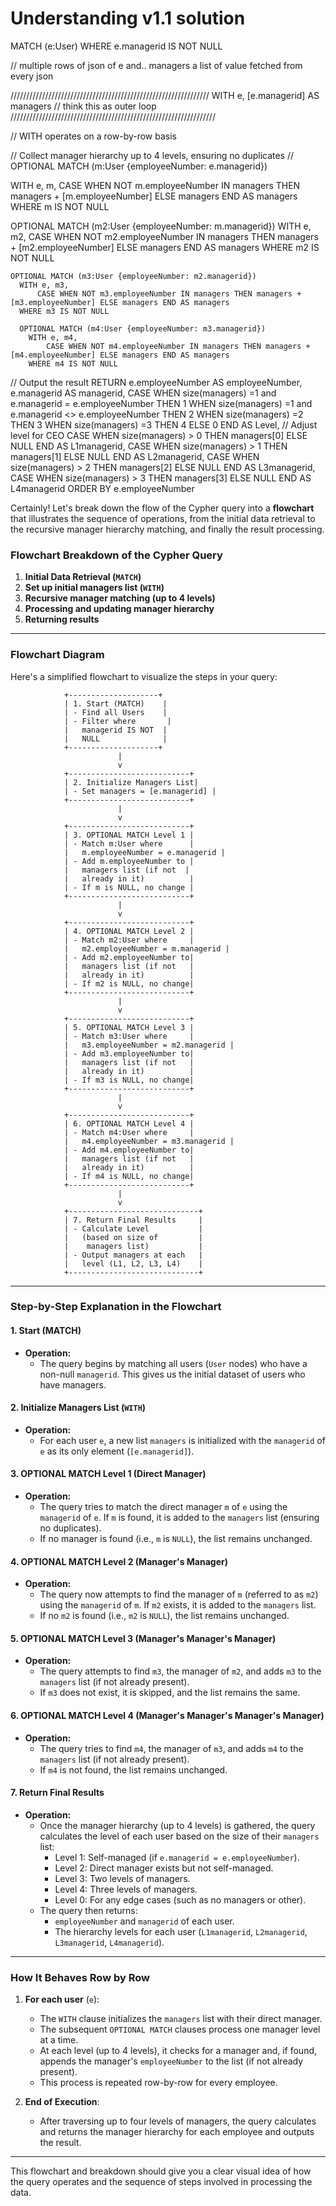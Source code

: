 # Understanding v1.1 solution

MATCH (e:User)
WHERE e.managerid IS NOT NULL

// multiple rows of json of e and.. managers a list of value fetched from every json

///////////////////////////////////////////////////////////////
WITH e, [e.managerid] AS managers // think this as outer loop
/////////////////////////////////////////////////////////////////

  // WITH operates on a row-by-row basis

  // Collect manager hierarchy up to 4 levels, ensuring no duplicates  //
  OPTIONAL MATCH (m:User {employeeNumber: e.managerid})

  WITH e, m, 
      CASE WHEN NOT m.employeeNumber IN managers THEN managers + [m.employeeNumber] ELSE managers END AS managers
  WHERE m IS NOT NULL

  OPTIONAL MATCH (m2:User {employeeNumber: m.managerid})
    WITH e, m2,
        CASE WHEN NOT m2.employeeNumber IN managers THEN managers + [m2.employeeNumber] ELSE managers END AS managers
    WHERE m2 IS NOT NULL

    OPTIONAL MATCH (m3:User {employeeNumber: m2.managerid})
      WITH e, m3,  
          CASE WHEN NOT m3.employeeNumber IN managers THEN managers + [m3.employeeNumber] ELSE managers END AS managers
      WHERE m3 IS NOT NULL

      OPTIONAL MATCH (m4:User {employeeNumber: m3.managerid})
        WITH e, m4,
            CASE WHEN NOT m4.employeeNumber IN managers THEN managers + [m4.employeeNumber] ELSE managers END AS managers
        WHERE m4 IS NOT NULL

// Output the result
RETURN e.employeeNumber AS employeeNumber, 
       e.managerid AS managerid,
       CASE 
           WHEN size(managers) =1 and e.managerid = e.employeeNumber THEN 1 
           WHEN size(managers) =1 and e.managerid <> e.employeeNumber THEN 2
           WHEN size(managers) =2  THEN 3
           WHEN size(managers) =3  THEN 4
           ELSE 0 
       END AS Level,  // Adjust level for CEO
       CASE WHEN size(managers) > 0 THEN managers[0] ELSE NULL END AS L1managerid,
       CASE WHEN size(managers) > 1 THEN managers[1] ELSE NULL END AS L2managerid,
       CASE WHEN size(managers) > 2 THEN managers[2] ELSE NULL END AS L3managerid,
       CASE WHEN size(managers) > 3 THEN managers[3] ELSE NULL END AS L4managerid
ORDER BY e.employeeNumber

Certainly! Let's break down the flow of the Cypher query into a **flowchart** that illustrates the sequence of operations, from the initial data retrieval to the recursive manager hierarchy matching, and finally the result processing.

### **Flowchart Breakdown of the Cypher Query**

1. **Initial Data Retrieval (`MATCH`)**
2. **Set up initial managers list (`WITH`)**
3. **Recursive manager matching (up to 4 levels)**
4. **Processing and updating manager hierarchy**
5. **Returning results**

---

### Flowchart Diagram

Here's a simplified flowchart to visualize the steps in your query:

```
            +--------------------+
            | 1. Start (MATCH)    |
            | - Find all Users    |
            | - Filter where       |
            |   managerid IS NOT  |
            |   NULL              |
            +--------------------+
                        |
                        v
            +---------------------------+
            | 2. Initialize Managers List|
            | - Set managers = [e.managerid] |
            +---------------------------+
                        |
                        v
            +---------------------------+
            | 3. OPTIONAL MATCH Level 1 |
            | - Match m:User where      |
            |   m.employeeNumber = e.managerid |
            | - Add m.employeeNumber to |
            |   managers list (if not  |
            |   already in it)          |
            | - If m is NULL, no change |
            +---------------------------+
                        |
                        v
            +---------------------------+
            | 4. OPTIONAL MATCH Level 2 |
            | - Match m2:User where     |
            |   m2.employeeNumber = m.managerid |
            | - Add m2.employeeNumber to|
            |   managers list (if not   |
            |   already in it)          |
            | - If m2 is NULL, no change|
            +---------------------------+
                        |
                        v
            +---------------------------+
            | 5. OPTIONAL MATCH Level 3 |
            | - Match m3:User where     |
            |   m3.employeeNumber = m2.managerid |
            | - Add m3.employeeNumber to|
            |   managers list (if not   |
            |   already in it)          |
            | - If m3 is NULL, no change|
            +---------------------------+
                        |
                        v
            +---------------------------+
            | 6. OPTIONAL MATCH Level 4 |
            | - Match m4:User where     |
            |   m4.employeeNumber = m3.managerid |
            | - Add m4.employeeNumber to|
            |   managers list (if not   |
            |   already in it)          |
            | - If m4 is NULL, no change|
            +---------------------------+
                        |
                        v
            +-----------------------------+
            | 7. Return Final Results     |
            | - Calculate Level           |
            |   (based on size of         |
            |    managers list)           |
            | - Output managers at each   |
            |   level (L1, L2, L3, L4)    |
            +-----------------------------+
```

---

### **Step-by-Step Explanation in the Flowchart**

#### **1. Start (MATCH)**  
- **Operation:**  
  - The query begins by matching all users (`User` nodes) who have a non-null `managerid`. This gives us the initial dataset of users who have managers.
  
#### **2. Initialize Managers List (`WITH`)**  
- **Operation:**  
  - For each user `e`, a new list `managers` is initialized with the `managerid` of `e` as its only element (`[e.managerid]`).

#### **3. OPTIONAL MATCH Level 1 (Direct Manager)**
- **Operation:**  
  - The query tries to match the direct manager `m` of `e` using the `managerid` of `e`. If `m` is found, it is added to the `managers` list (ensuring no duplicates).  
  - If no manager is found (i.e., `m` is `NULL`), the list remains unchanged.

#### **4. OPTIONAL MATCH Level 2 (Manager's Manager)**  
- **Operation:**  
  - The query now attempts to find the manager of `m` (referred to as `m2`) using the `managerid` of `m`. If `m2` exists, it is added to the `managers` list.  
  - If no `m2` is found (i.e., `m2` is `NULL`), the list remains unchanged.

#### **5. OPTIONAL MATCH Level 3 (Manager's Manager's Manager)**  
- **Operation:**  
  - The query attempts to find `m3`, the manager of `m2`, and adds `m3` to the `managers` list (if not already present).
  - If `m3` does not exist, it is skipped, and the list remains the same.

#### **6. OPTIONAL MATCH Level 4 (Manager's Manager's Manager's Manager)**  
- **Operation:**  
  - The query tries to find `m4`, the manager of `m3`, and adds `m4` to the `managers` list (if not already present).
  - If `m4` is not found, the list remains unchanged.

#### **7. Return Final Results**
- **Operation:**  
  - Once the manager hierarchy (up to 4 levels) is gathered, the query calculates the level of each user based on the size of their `managers` list:
    - Level 1: Self-managed (if `e.managerid = e.employeeNumber`).
    - Level 2: Direct manager exists but not self-managed.
    - Level 3: Two levels of managers.
    - Level 4: Three levels of managers.
    - Level 0: For any edge cases (such as no managers or other).
  - The query then returns:
    - `employeeNumber` and `managerid` of each user.
    - The hierarchy levels for each user (`L1managerid`, `L2managerid`, `L3managerid`, `L4managerid`).

---

### **How It Behaves Row by Row**

1. **For each user** (`e`):
   - The `WITH` clause initializes the `managers` list with their direct manager.
   - The subsequent `OPTIONAL MATCH` clauses process one manager level at a time.
   - At each level (up to 4 levels), it checks for a manager and, if found, appends the manager's `employeeNumber` to the list (if not already present).
   - This process is repeated row-by-row for every employee.

2. **End of Execution**:
   - After traversing up to four levels of managers, the query calculates and returns the manager hierarchy for each employee and outputs the result.

---

This flowchart and breakdown should give you a clear visual idea of how the query operates and the sequence of steps involved in processing the data.
